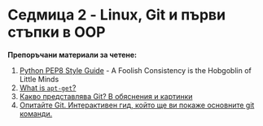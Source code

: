 # Седмица 2 - Linux, Git и първи стъпки в ОOP

**Препоръчани материали за четене:**

1. [Python PEP8 Style Guide](https://www.python.org/dev/peps/pep-0008/) - A Foolish Consistency is the Hobgoblin of Little Minds
2. [What is `apt-get`?](https://help.ubuntu.com/community/AptGet/Howto)
3. [Какво представлява Git? В обяснения и картинки](http://git-scm.com/book/en/v2/Getting-Started-Git-Basics)
4. [Опитайте Git. Интерактивен гид, който ще ви покаже основните git команди.](https://try.github.io/levels/1/challenges/1)
